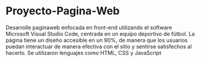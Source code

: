 # Proyecto-Pagina-Web
Desarrolle paginaweb enfocada en front-end utilizando el software Microsoft Visual Studio Code, centrada en un equipo deportivo de fútbol. La página tiene un diseño accesible en un 90%, de manera que los usuarios puedan interactuar de manera efectiva con el sitio y sentirse satisfechos al hacerlo. Se utilizaron lenguajes como HTML, CSS y JavaScript
